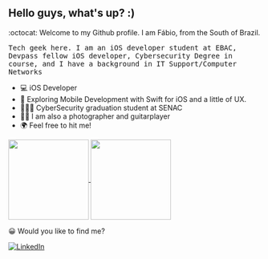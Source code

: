## Hello guys, what's up? :)

:octocat: Welcome to my Github profile. I am Fábio, from the South of Brazil.

<p> <samp> Tech geek here. I am an iOS developer student at EBAC, Devpass fellow iOS developer, Cybersecurity Degree in course, and I have a background in IT Support/Computer Networks </p> 

- 💻 iOS Developer
- 📱 Exploring Mobile Development with Swift for iOS and a little of UX.
- 👩🏻‍🎓 CyberSecurity graduation student at SENAC
- 🙋🏻 I am also a photographer and guitarplayer
- :earth_africa: Feel free to hit me!

<a href="https://github.com/tolkien1987">
  <img height="160em" align="center"  src="https://github-readme-stats.vercel.app/api?username=tolkien1987&count_private=true&show_icons=true&theme=omni&hide_border=true&include_all_commits=true&layout=compact&)" />
</a>

<a href="https://github.com/tolkien1987">
  <img height="160em" align="center" src="https://github-readme-stats.vercel.app/api/top-langs/?username=tolkien1987&langs_count=8&layout=compact&theme=omni&hide_border=true&include_all_commits=true&count_private=true&)" />
</a>

<br>
  

:grinning: Would you like to find me?

<a href="https://www.linkedin.com/in/f%C3%A1bio-martinez-44353990" target="_blank"><img src="https://img.shields.io/badge/LinkedIn-%230077B5.svg?&style=flat-square&logo=linkedin&logoColor=white" alt="LinkedIn"></a> 






